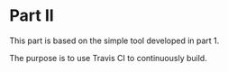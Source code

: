 # Part II

This part is based on the simple tool developed in part 1. 

The purpose is to use Travis CI to continuously build. 
